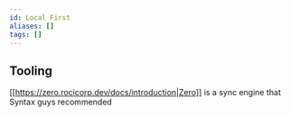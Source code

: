 ```yaml
---
id: Local First
aliases: []
tags: []
---
```


## Tooling

[[https://zero.rocicorp.dev/docs/introduction|Zero]] is a sync engine that Syntax guys recommended
